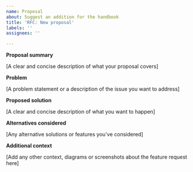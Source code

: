 ```yaml
---
name: Proposal
about: Suggest an addition for the handbook
title: 'RFC: New proposal'
labels: ''
assignees: ''

---
```


**Proposal summary**

[A clear and concise description of what your proposal covers]

**Problem**

[A problem statement or a description of the issue you want to address]

**Proposed solution**

[A clear and concise description of what you want to happen]

**Alternatives considered**

[Any alternative solutions or features you've considered]

**Additional context**

[Add any other context, diagrams or screenshots about the feature request here]
